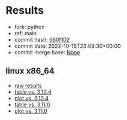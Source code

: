 # Results

- fork: python
- ref: main
- commit hash: [660f102](https://github.com/python/cpython/commit/660f102)
- commit date: 2022-10-15T23:09:30+00:00
- commit merge base: [None](https://github.com/python/cpython/commit/None)

## linux x86_64

- [raw results](bm-20221015-linux-x86_64-python-main-3.12.0a1+-660f102.json)
- [table vs. 3.10.4](bm-20221015-linux-x86_64-python-main-3.12.0a1+-660f102-vs-3.10.4.md)
- [plot vs. 3.10.4](bm-20221015-linux-x86_64-python-main-3.12.0a1+-660f102-vs-3.10.4.png)
- [table vs. 3.11.0](bm-20221015-linux-x86_64-python-main-3.12.0a1+-660f102-vs-3.11.0.md)
- [plot vs. 3.11.0](bm-20221015-linux-x86_64-python-main-3.12.0a1+-660f102-vs-3.11.0.png)

